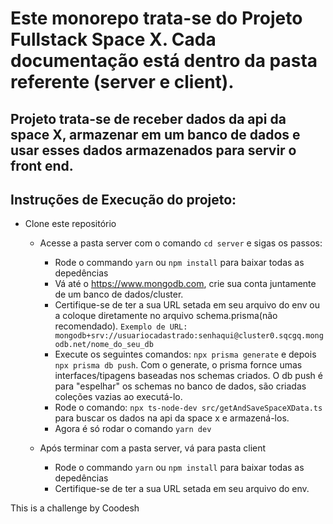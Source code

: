 # Este monorepo trata-se do Projeto Fullstack Space X. Cada documentação está dentro da pasta referente (server e client).

## Projeto trata-se de receber dados da api da space X, armazenar em um banco de dados e usar esses dados armazenados para servir o front end.

## Instruções de Execução do projeto:

- Clone este repositório

  - Acesse a pasta server com o comando `cd server` e sigas os passos:

    - Rode o commando `yarn` ou `npm install` para baixar todas as depedências
    - Vá até o https://www.mongodb.com, crie sua conta juntamente de um banco de dados/cluster.
    - Certifique-se de ter a sua URL setada em seu arquivo do env ou a coloque diretamente no arquivo schema.prisma(não recomendado). `Exemplo de URL: mongodb+srv://usuariocadastrado:senhaqui@cluster0.sqcgq.mongodb.net/nome_do_seu_db`
    - Execute os seguintes comandos: `npx prisma generate` e depois `npx prisma db push`. Com o generate, o prisma fornce umas interfaces/tipagens baseadas nos schemas criados. O db push é para "espelhar" os schemas no banco de dados, são criadas coleções vazias ao executá-lo.
    - Rode o comando: `npx ts-node-dev src/getAndSaveSpaceXData.ts` para buscar os dados na api da space x e armazená-los.
    - Agora é só rodar o comando `yarn dev`

  - Após terminar com a pasta server, vá para pasta client
    - Rode o commando `yarn` ou `npm install` para baixar todas as depedências
    - Certifique-se de ter a sua URL setada em seu arquivo do env.

This is a challenge by Coodesh
